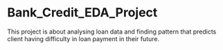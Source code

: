 # Bank_Credit_EDA_Project
This project is about analysing loan data and finding pattern that predicts client having difficulty in loan payment in their future.
